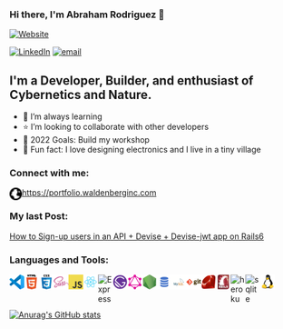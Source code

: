 ### Hi there, I'm Abraham Rodriguez  👋

  [![Website](https://img.shields.io/website?label=portfolio.waldenberginc.com&style=for-the-badge&url=https%3A%2F%2Fportfolio.waldenberginc.com)](https://portfolio.waldenberginc.com/) 
       
<p>
  <a href="https://www.linkedin.com/in/abraham-rodriguez-3283a319a/" target="_blank"><img alt="LinkedIn" src="https://img.shields.io/badge/linkedin-%230077B5.svg?&style=for-the-badge&logo=linkedin&logoColor=white" /></a>
<a href="https://abraham@waldenberginc.com"><img alt="email" src="https://img.shields.io/badge/email-D14836?style=for-the-badge&logo=email&logoColor=white" /></a>
</p>

## I'm a Developer, Builder, and enthusiast of Cybernetics and Nature.

- 🌱 I’m always learning
- :star: I’m looking to collaborate with other developers
- :dizzy: 2022 Goals: Build my workshop 
- :robot: Fun fact: I love designing electronics and I live in a tiny village

### Connect with me:

<img align="left" alt="portfolio.com" width="22px" src="https://raw.githubusercontent.com/iconic/open-iconic/master/svg/globe.svg" /> https://portfolio.waldenberginc.com


### My last Post:
[How to Sign-up users in an API + Devise + Devise-jwt app on Rails6](https://medium.com/@abraham.asturies/how-to-sign-up-users-in-an-api-devise-devise-jwt-app-without-jumping-to-the-rails-6-2ca12cf7d8a)


### Languages and Tools:

<img align="left" alt="Visual Studio Code" width="26px" src="https://raw.githubusercontent.com/github/explore/80688e429a7d4ef2fca1e82350fe8e3517d3494d/topics/visual-studio-code/visual-studio-code.png" />
<img align="left" alt="HTML5" width="26px" src="https://raw.githubusercontent.com/github/explore/80688e429a7d4ef2fca1e82350fe8e3517d3494d/topics/html/html.png" />
<img align="left" alt="CSS3" width="26px" src="https://raw.githubusercontent.com/github/explore/80688e429a7d4ef2fca1e82350fe8e3517d3494d/topics/css/css.png" />
<img align="left" alt="Sass" width="26px" src="https://raw.githubusercontent.com/github/explore/80688e429a7d4ef2fca1e82350fe8e3517d3494d/topics/sass/sass.png" />
<img align="left" alt="JavaScript" width="26px" src="https://raw.githubusercontent.com/github/explore/80688e429a7d4ef2fca1e82350fe8e3517d3494d/topics/javascript/javascript.png" />
<img align="left" alt="React" width="26px" src="https://raw.githubusercontent.com/github/explore/80688e429a7d4ef2fca1e82350fe8e3517d3494d/topics/react/react.png" />
<img align="left" alt="Express" width="26px" src="https://github.com/uiwjs/file-icons/blob/master/icon/redux-action.svg" />
<img align="left" alt="Gatsby" width="26px" src="https://raw.githubusercontent.com/github/explore/e94815998e4e0713912fed477a1f346ec04c3da2/topics/gatsby/gatsby.png" />
<img align="left" alt="GraphQL" width="26px" src="https://raw.githubusercontent.com/github/explore/80688e429a7d4ef2fca1e82350fe8e3517d3494d/topics/graphql/graphql.png" />
<img align="left" alt="Node.js" width="26px" src="https://raw.githubusercontent.com/github/explore/80688e429a7d4ef2fca1e82350fe8e3517d3494d/topics/nodejs/nodejs.png" />
<img align="left" alt="SQL" width="26px" src="https://raw.githubusercontent.com/github/explore/80688e429a7d4ef2fca1e82350fe8e3517d3494d/topics/sql/sql.png" />
<img align="left" alt="MySQL" width="26px" src="https://raw.githubusercontent.com/github/explore/80688e429a7d4ef2fca1e82350fe8e3517d3494d/topics/mysql/mysql.png" />
<img align="left" alt="Git" width="26px" src="https://raw.githubusercontent.com/github/explore/80688e429a7d4ef2fca1e82350fe8e3517d3494d/topics/git/git.png" />
<img align="left" alt="ruby" width="26px" src="https://raw.githubusercontent.com/devicons/devicon/master/icons/ruby/ruby-original.svg" />
<img align="left" alt="rails" width="26px" src="https://raw.githubusercontent.com/devicons/devicon/master/icons/rails/rails-original-wordmark.svg" />
<img align="left" alt="heroku" width="26px" src="https://www.vectorlogo.zone/logos/heroku/heroku-icon.svg" />
<img align="left" alt="sqlite" width="26px" src="https://www.vectorlogo.zone/logos/sqlite/sqlite-icon.svg" />
<img align="left" alt="linux" width="26px" src="https://raw.githubusercontent.com/devicons/devicon/master/icons/linux/linux-original.svg" />
<p>&nbsp;</p>
<p>&nbsp;</p>

[![Anurag's GitHub stats](https://github-readme-stats.vercel.app/api?username=metsanpeitto&count_private=true&include_all_commits=true&show_icons=true&&theme=gotham)](https://github.com/metsanpeitto/github-readme-stats)

